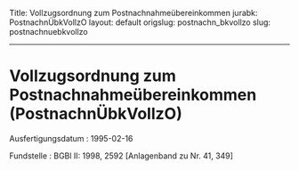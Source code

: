 Title: Vollzugsordnung zum Postnachnahmeübereinkommen
jurabk: PostnachnÜbkVollzO
layout: default
origslug: postnachn_bkvollzo
slug: postnachnuebkvollzo

---

# Vollzugsordnung zum Postnachnahmeübereinkommen (PostnachnÜbkVollzO)

Ausfertigungsdatum
:   1995-02-16

Fundstelle
:   BGBl II: 1998, 2592 [Anlagenband zu Nr. 41, 349]

